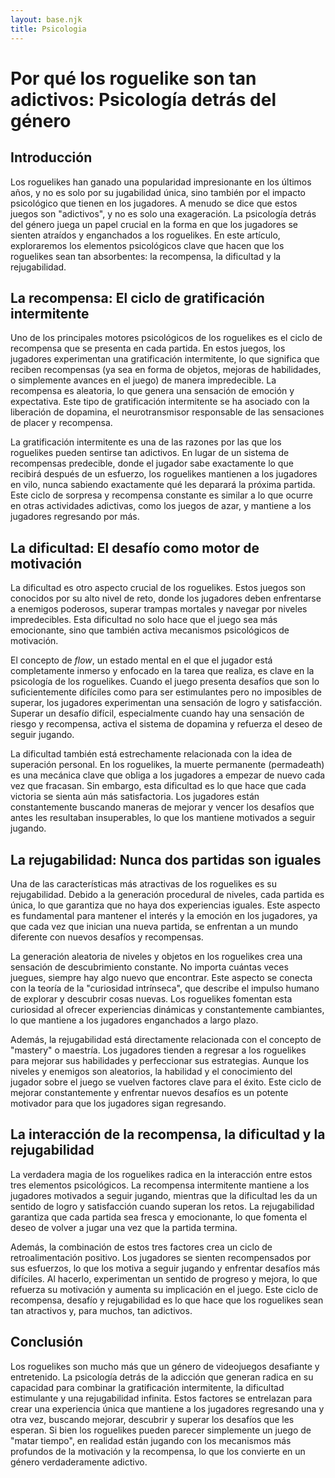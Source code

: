 ```yaml
---
layout: base.njk
title: Psicologia
---
```

# Por qué los roguelike son tan adictivos: Psicología detrás del género

## Introducción
Los roguelikes han ganado una popularidad impresionante en los últimos años, y no es solo por su jugabilidad única, sino también por el impacto psicológico que tienen en los jugadores. A menudo se dice que estos juegos son "adictivos", y no es solo una exageración. La psicología detrás del género juega un papel crucial en la forma en que los jugadores se sienten atraídos y enganchados a los roguelikes. En este artículo, exploraremos los elementos psicológicos clave que hacen que los roguelikes sean tan absorbentes: la recompensa, la dificultad y la rejugabilidad.

## La recompensa: El ciclo de gratificación intermitente
Uno de los principales motores psicológicos de los roguelikes es el ciclo de recompensa que se presenta en cada partida. En estos juegos, los jugadores experimentan una gratificación intermitente, lo que significa que reciben recompensas (ya sea en forma de objetos, mejoras de habilidades, o simplemente avances en el juego) de manera impredecible. La recompensa es aleatoria, lo que genera una sensación de emoción y expectativa. Este tipo de gratificación intermitente se ha asociado con la liberación de dopamina, el neurotransmisor responsable de las sensaciones de placer y recompensa.

La gratificación intermitente es una de las razones por las que los roguelikes pueden sentirse tan adictivos. En lugar de un sistema de recompensas predecible, donde el jugador sabe exactamente lo que recibirá después de un esfuerzo, los roguelikes mantienen a los jugadores en vilo, nunca sabiendo exactamente qué les deparará la próxima partida. Este ciclo de sorpresa y recompensa constante es similar a lo que ocurre en otras actividades adictivas, como los juegos de azar, y mantiene a los jugadores regresando por más.

## La dificultad: El desafío como motor de motivación
La dificultad es otro aspecto crucial de los roguelikes. Estos juegos son conocidos por su alto nivel de reto, donde los jugadores deben enfrentarse a enemigos poderosos, superar trampas mortales y navegar por niveles impredecibles. Esta dificultad no solo hace que el juego sea más emocionante, sino que también activa mecanismos psicológicos de motivación.

El concepto de *flow*, un estado mental en el que el jugador está completamente inmerso y enfocado en la tarea que realiza, es clave en la psicología de los roguelikes. Cuando el juego presenta desafíos que son lo suficientemente difíciles como para ser estimulantes pero no imposibles de superar, los jugadores experimentan una sensación de logro y satisfacción. Superar un desafío difícil, especialmente cuando hay una sensación de riesgo y recompensa, activa el sistema de dopamina y refuerza el deseo de seguir jugando.

La dificultad también está estrechamente relacionada con la idea de superación personal. En los roguelikes, la muerte permanente (permadeath) es una mecánica clave que obliga a los jugadores a empezar de nuevo cada vez que fracasan. Sin embargo, esta dificultad es lo que hace que cada victoria se sienta aún más satisfactoria. Los jugadores están constantemente buscando maneras de mejorar y vencer los desafíos que antes les resultaban insuperables, lo que los mantiene motivados a seguir jugando.

## La rejugabilidad: Nunca dos partidas son iguales
Una de las características más atractivas de los roguelikes es su rejugabilidad. Debido a la generación procedural de niveles, cada partida es única, lo que garantiza que no haya dos experiencias iguales. Este aspecto es fundamental para mantener el interés y la emoción en los jugadores, ya que cada vez que inician una nueva partida, se enfrentan a un mundo diferente con nuevos desafíos y recompensas.

La generación aleatoria de niveles y objetos en los roguelikes crea una sensación de descubrimiento constante. No importa cuántas veces juegues, siempre hay algo nuevo que encontrar. Este aspecto se conecta con la teoría de la "curiosidad intrínseca", que describe el impulso humano de explorar y descubrir cosas nuevas. Los roguelikes fomentan esta curiosidad al ofrecer experiencias dinámicas y constantemente cambiantes, lo que mantiene a los jugadores enganchados a largo plazo.

Además, la rejugabilidad está directamente relacionada con el concepto de "mastery" o maestría. Los jugadores tienden a regresar a los roguelikes para mejorar sus habilidades y perfeccionar sus estrategias. Aunque los niveles y enemigos son aleatorios, la habilidad y el conocimiento del jugador sobre el juego se vuelven factores clave para el éxito. Este ciclo de mejorar constantemente y enfrentar nuevos desafíos es un potente motivador para que los jugadores sigan regresando.

## La interacción de la recompensa, la dificultad y la rejugabilidad
La verdadera magia de los roguelikes radica en la interacción entre estos tres elementos psicológicos. La recompensa intermitente mantiene a los jugadores motivados a seguir jugando, mientras que la dificultad les da un sentido de logro y satisfacción cuando superan los retos. La rejugabilidad garantiza que cada partida sea fresca y emocionante, lo que fomenta el deseo de volver a jugar una vez que la partida termina.

Además, la combinación de estos tres factores crea un ciclo de retroalimentación positivo. Los jugadores se sienten recompensados por sus esfuerzos, lo que los motiva a seguir jugando y enfrentar desafíos más difíciles. Al hacerlo, experimentan un sentido de progreso y mejora, lo que refuerza su motivación y aumenta su implicación en el juego. Este ciclo de recompensa, desafío y rejugabilidad es lo que hace que los roguelikes sean tan atractivos y, para muchos, tan adictivos.

## Conclusión
Los roguelikes son mucho más que un género de videojuegos desafiante y entretenido. La psicología detrás de la adicción que generan radica en su capacidad para combinar la gratificación intermitente, la dificultad estimulante y una rejugabilidad infinita. Estos factores se entrelazan para crear una experiencia única que mantiene a los jugadores regresando una y otra vez, buscando mejorar, descubrir y superar los desafíos que les esperan. Si bien los roguelikes pueden parecer simplemente un juego de "matar tiempo", en realidad están jugando con los mecanismos más profundos de la motivación y la recompensa, lo que los convierte en un género verdaderamente adictivo.
